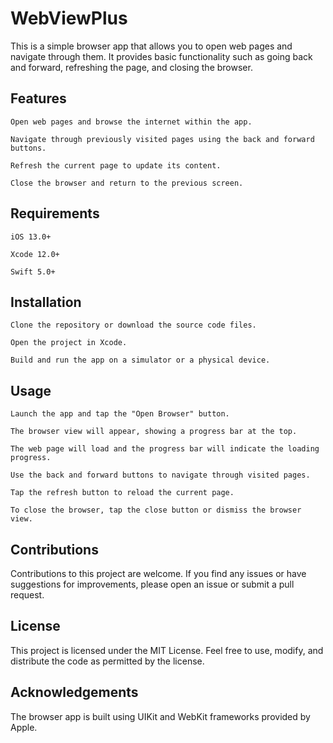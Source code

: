 # WebViewPlus

This is a simple browser app that allows you to open web pages and navigate through them. It provides basic functionality such as going back and forward, refreshing the page, and closing the browser.

## Features


    Open web pages and browse the internet within the app.

    Navigate through previously visited pages using the back and forward buttons.

    Refresh the current page to update its content.

    Close the browser and return to the previous screen.


## Requirements


    iOS 13.0+

    Xcode 12.0+

    Swift 5.0+


## Installation


    Clone the repository or download the source code files.

    Open the project in Xcode.

    Build and run the app on a simulator or a physical device.


## Usage


    Launch the app and tap the "Open Browser" button.

    The browser view will appear, showing a progress bar at the top.

    The web page will load and the progress bar will indicate the loading progress.

    Use the back and forward buttons to navigate through visited pages.

    Tap the refresh button to reload the current page.

    To close the browser, tap the close button or dismiss the browser view.


## Contributions

Contributions to this project are welcome. If you find any issues or have suggestions for improvements, please open an issue or submit a pull request.

## License

This project is licensed under the MIT License. Feel free to use, modify, and distribute the code as permitted by the license.

## Acknowledgements

The browser app is built using UIKit and WebKit frameworks provided by Apple.



